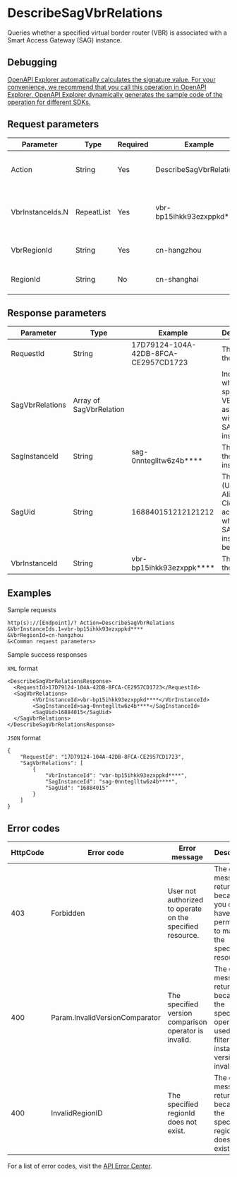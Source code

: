 # DescribeSagVbrRelations

Queries whether a specified virtual border router \(VBR\) is associated with a Smart Access Gateway \(SAG\) instance.

## Debugging

[OpenAPI Explorer automatically calculates the signature value. For your convenience, we recommend that you call this operation in OpenAPI Explorer. OpenAPI Explorer dynamically generates the sample code of the operation for different SDKs.](https://api.aliyun.com/#product=Smartag&api=DescribeSagVbrRelations&type=RPC&version=2018-03-13)

## Request parameters

|Parameter|Type|Required|Example|Description|
|---------|----|--------|-------|-----------|
|Action|String|Yes|DescribeSagVbrRelations|The operation that you want to perform. Set the value to DescribeSagVbrRelations. |
|VbrInstanceIds.N|RepeatList|Yes|vbr-bp15ihkk93ezxppkd\*\*\*\*|The ID of the VBR. You can specify one or more VBRs in each call. The maximum value of N is **20**. |
|VbrRegionId|String|Yes|cn-hangzhou|The ID of the region where the VBR is deployed. |
|RegionId|String|No|cn-shanghai|The ID of the region where the SAG instance is deployed. |

## Response parameters

|Parameter|Type|Example|Description|
|---------|----|-------|-----------|
|RequestId|String|17D79124-104A-42DB-8FCA-CE2957CD1723|The ID of the request. |
|SagVbrRelations|Array of SagVbrRelation| |Indicates whether the specified VBR is associated with an SAG instance. |
|SagInstanceId|String|sag-0nnteglltw6z4b\*\*\*\*|The ID of the SAG instance. |
|SagUid|String|168840151212121212|The user ID \(UID\) of the Alibaba Cloud account to which the SAG instance belongs. |
|VbrInstanceId|String|vbr-bp15ihkk93ezxppk\*\*\*\*|The ID of the VBR. |

## Examples

Sample requests

```
http(s)://[Endpoint]/? Action=DescribeSagVbrRelations
&VbrInstanceIds.1=vbr-bp15ihkk93ezxppkd****
&VbrRegionId=cn-hangzhou
&<Common request parameters>
```

Sample success responses

`XML` format

```
<DescribeSagVbrRelationsResponse>
  <RequestId>17D79124-104A-42DB-8FCA-CE2957CD1723</RequestId>
  <SagVbrRelations>
        <VbrInstanceId>vbr-bp15ihkk93ezxppkd****</VbrInstanceId>
        <SagInstanceId>sag-0nnteglltw6z4b****</SagInstanceId>
        <SagUid>16884015</SagUid>
  </SagVbrRelations>
</DescribeSagVbrRelationsResponse>
```

`JSON` format

```
{
	"RequestId": "17D79124-104A-42DB-8FCA-CE2957CD1723",
	"SagVbrRelations": [
		{
			"VbrInstanceId": "vbr-bp15ihkk93ezxppkd****",
			"SagInstanceId": "sag-0nnteglltw6z4b****",
			"SagUid": "16884015"
		}
	]
}
```

## Error codes

|HttpCode|Error code|Error message|Description|
|--------|----------|-------------|-----------|
|403|Forbidden|User not authorized to operate on the specified resource.|The error message returned because you do not have the permissions to manage the specified resource.|
|400|Param.InvalidVersionComparator|The specified version comparison operator is invalid.|The error message returned because the specified operator used to filter SAG instance versions is invalid.|
|400|InvalidRegionID|The specified regionId does not exist.|The error message returned because the specified region ID does not exist.|

For a list of error codes, visit the [API Error Center](https://error-center.alibabacloud.com/status/product/Smartag).

